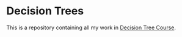 # Decision Trees
This is a repository containing all my work in [Decision Tree Course](https://www.udemy.com/course/machine-learning-advanced-decision-trees-in-python/).
